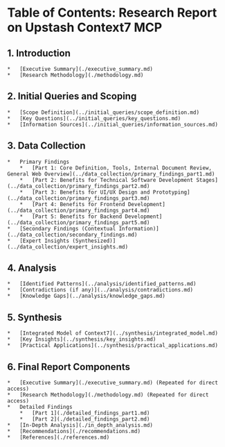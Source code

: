 # Table of Contents: Research Report on Upstash Context7 MCP

## 1. Introduction
    *   [Executive Summary](./executive_summary.md)
    *   [Research Methodology](./methodology.md)

## 2. Initial Queries and Scoping
    *   [Scope Definition](../initial_queries/scope_definition.md)
    *   [Key Questions](../initial_queries/key_questions.md)
    *   [Information Sources](../initial_queries/information_sources.md)

## 3. Data Collection
    *   Primary Findings
        *   [Part 1: Core Definition, Tools, Internal Document Review, General Web Overview](../data_collection/primary_findings_part1.md)
        *   [Part 2: Benefits for Technical Software Development Stages](../data_collection/primary_findings_part2.md)
        *   [Part 3: Benefits for UI/UX Design and Prototyping](../data_collection/primary_findings_part3.md)
        *   [Part 4: Benefits for Frontend Development](../data_collection/primary_findings_part4.md)
        *   [Part 5: Benefits for Backend Development](../data_collection/primary_findings_part5.md)
    *   [Secondary Findings (Contextual Information)](../data_collection/secondary_findings.md)
    *   [Expert Insights (Synthesized)](../data_collection/expert_insights.md)

## 4. Analysis
    *   [Identified Patterns](../analysis/identified_patterns.md)
    *   [Contradictions (if any)](../analysis/contradictions.md)
    *   [Knowledge Gaps](../analysis/knowledge_gaps.md)

## 5. Synthesis
    *   [Integrated Model of Context7](../synthesis/integrated_model.md)
    *   [Key Insights](../synthesis/key_insights.md)
    *   [Practical Applications](../synthesis/practical_applications.md)

## 6. Final Report Components
    *   [Executive Summary](./executive_summary.md) (Repeated for direct access)
    *   [Research Methodology](./methodology.md) (Repeated for direct access)
    *   Detailed Findings
        *   [Part 1](./detailed_findings_part1.md)
        *   [Part 2](./detailed_findings_part2.md)
    *   [In-Depth Analysis](./in_depth_analysis.md)
    *   [Recommendations](./recommendations.md)
    *   [References](./references.md)